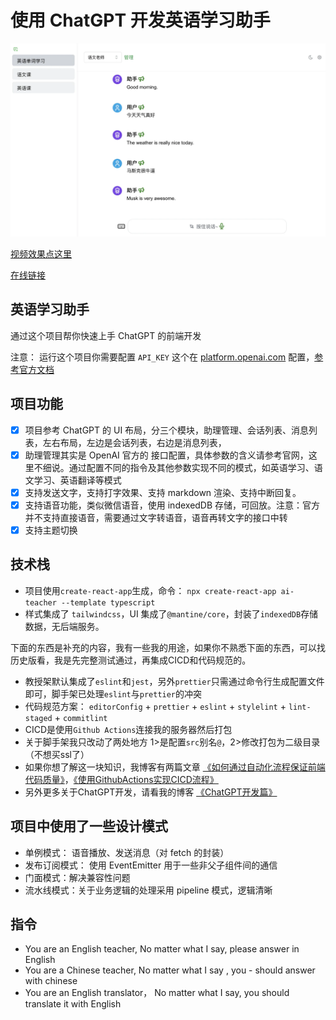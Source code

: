 # 使用 ChatGPT 开发英语学习助手

![image](./files/welcome.webp)

[视频效果点这里](https://static.warmplace.cn/ai-teacher.mp4)

[在线链接](https://static.warmplace.cn/ai-teacher)

## 英语学习助手

通过这个项目帮你快速上手 ChatGPT 的前端开发

注意： 运行这个项目你需要配置 `API_KEY` 这个在 [platform.openai.com](https://platform.openai.com/api-keys) 配置，[参考官方文档](https://platform.openai.com/docs/quickstart)

## 项目功能

- [x] 项目参考 ChatGPT 的 UI 布局，分三个模块，助理管理、会话列表、消息列表，左右布局，左边是会话列表，右边是消息列表，
- [x] 助理管理其实是 OpenAI 官方的 接口配置，具体参数的含义请参考官网，这里不细说。通过配置不同的指令及其他参数实现不同的模式，如英语学习、语文学习、英语翻译等模式
- [x] 支持发送文字，支持打字效果、支持 markdown 渲染、支持中断回复。
- [x] 支持语音功能，类似微信语音，使用 indexedDB 存储，可回放。注意：官方并不支持直接语音，需要通过文字转语音，语音再转文字的接口中转
- [x] 支持主题切换

## 技术栈

- 项目使用`create-react-app`生成，命令： `npx create-react-app ai-teacher --template typescript`
- 样式集成了 `tailwindcss`，UI 集成了`@mantine/core`，封装了`indexedDB`存储数据，无后端服务。

下面的东西是补充的内容，我有一些我的用途，如果你不熟悉下面的东西，可以找历史版看，我是先完整测试通过，再集成CICD和代码规范的。

- 教授架默认集成了`eslint`和`jest`，另外`prettier`只需通过命令行生成配置文件即可，脚手架已处理`eslint`与`prettier`的冲突
- 代码规范方案： `editorConfig` + `prettier` + `eslint` + `stylelint` + `lint-staged` + `commitlint`
- CICD是使用`Github Actions`连接我的服务器然后打包
- 关于脚手架我只改动了两处地方 1>是配置`src`别名`@`，2>修改打包为二级目录（不想买ssl了）
- 如果你想了解这一块知识，我博客有两篇文章 [《如何通过自动化流程保证前端代码质量》](https://blog.warmplace.cn/post/specification)，[《使用GithubActions实现CICD流程》](https://blog.warmplace.cn/post/github-actions)
- 另外更多关于ChatGPT开发，请看我的博客 [《ChatGPT开发篇》](https://blog.warmplace.cn/post/chatgpt-developer)

## 项目中使用了一些设计模式

- 单例模式： 语音播放、发送消息（对 fetch 的封装）
- 发布订阅模式： 使用 EventEmitter 用于一些非父子组件间的通信
- 门面模式：解决兼容性问题
- 流水线模式：关于业务逻辑的处理采用 pipeline 模式，逻辑清晰

## 指令

- You are an English teacher, No matter what I say, please answer in English
- You are a Chinese teacher, No matter what I say , you - should answer with chinese
- You are an English translator， No matter what I say, you should translate it with English
